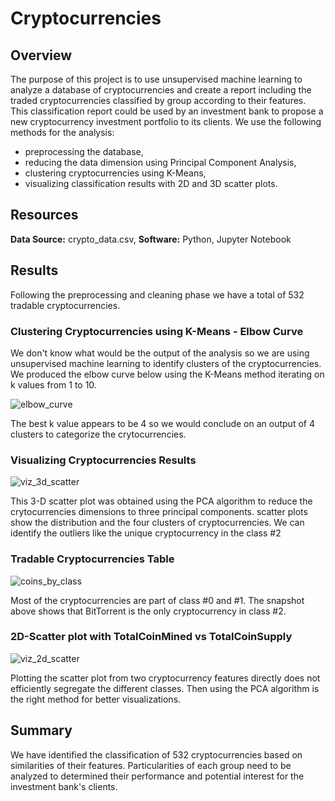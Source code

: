 # Cryptocurrencies
## Overview
The purpose of this project is to use unsupervised machine learning to analyze a database of cryptocurrencies and create a report including the traded cryptocurrencies classified by group according to their features.
This classification report could be used by an investment bank to propose a new cryptocurrency investment portfolio to its clients.
We use the following methods for the analysis:

* preprocessing the database,
* reducing the data dimension using Principal Component Analysis,
* clustering cryptocurrencies using K-Means,
* visualizing classification results with 2D and 3D scatter plots.

## Resources
**Data Source:** crypto_data.csv,
**Software:** Python, Jupyter Notebook

## Results
Following the preprocessing and cleaning phase we have a total of 532 tradable cryptocurrencies.


### Clustering Cryptocurrencies using K-Means - Elbow Curve
We don't know what would be the output of the analysis so we are using unsupervised machine learning to identify clusters of the cryptocurrencies.
We produced the elbow curve below using the K-Means method iterating on k values from 1 to 10.

![elbow_curve](https://user-images.githubusercontent.com/96354508/166585613-433fa598-47c4-4733-b063-59ae77d1d8ff.png)

The best k value appears to be 4 so we would conclude on an output of 4 clusters to categorize the crytocurrencies.

### Visualizing Cryptocurrencies Results

![viz_3d_scatter](https://user-images.githubusercontent.com/96354508/166585703-02408fe7-02a8-4eb5-8e5d-23038f2409ab.png)

This 3-D scatter plot was obtained using the PCA algorithm to reduce the crytocurrencies dimensions to three principal components. scatter plots show the distribution and the four clusters of cryptocurrencies.
We can identify the outliers like the unique cryptocurrency in the class #2

### Tradable Cryptocurrencies Table
![coins_by_class](https://user-images.githubusercontent.com/96354508/166586334-f65a4e4b-8635-4886-a11f-03cd15793896.png)

Most of the cryptocurrencies are part of class #0 and #1.
The snapshot above shows that BitTorrent is the only cryptocurrency in class #2.

### 2D-Scatter plot with TotalCoinMined vs TotalCoinSupply

![viz_2d_scatter](https://user-images.githubusercontent.com/96354508/166586493-a6ef1db1-99e0-4028-a2cd-728d646f4338.png)

Plotting the scatter plot from two cryptocurrency features directly does not efficiently segregate the different classes. Then using the PCA algorithm is the right method for better visualizations.

## Summary
We have identified the classification of 532 cryptocurrencies based on similarities of their features.
Particularities of each group need to be analyzed to determined their performance and potential interest for the investment bank's clients.




